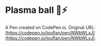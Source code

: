 # Plasma ball 🔮⚡️

A Pen created on CodePen.io. Original URL: [https://codepen.io/louflan/pen/NWbWLxJ](https://codepen.io/louflan/pen/NWbWLxJ).

